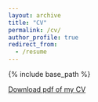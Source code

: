 ```yaml
---
layout: archive
title: "CV"
permalink: /cv/
author_profile: true
redirect_from:
  - /resume
---
```


{% include base_path %}

[Download pdf of my CV](http://jasonbertram.github.io/files/bertram_cv.pdf)